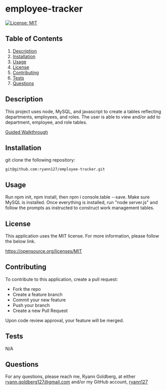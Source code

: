 # employee-tracker

 [![License: MIT](https://img.shields.io/badge/License-MIT-yellow.svg)](https://opensource.org/licenses/MIT)
  

## Table of Contents
1. [Description](#description)
2. [Installation](#installation)
3. [Usage](#usage)
4. [License](#license)
5. [Contributing](#contributing)
6. [Tests](#tests)
7. [Questions](#questions) 

## Description
 This project uses node, MySQL, and javascript to create a tables reflecting departments, employees, and roles. The user is able to view and/or add to department, employee, and role tables. 

 [Guided Walkthrough](https://drive.google.com/file/d/10H8t0urDcxJROce-SfTEr6pN1lW2p9-H/view)

 ## Installation
git clone the following repository: 

    git@github.com:ryann127/employee-tracker.git

 ## Usage
 Run npm init, npm install, then npm i console.table --save. Make sure MySQL is installed. Once everything is installed, run "node server.js" and follow the prompts as instructed to construct work management tables.

 ## License

This application uses the MIT license. For more information, please follow the below link.

 https://opensource.org/licenses/MIT

 ## Contributing
To contribute to this application, create a pull request:

- Fork the repo
- Create a feature branch 
- Commit your new feature 
- Push your branch 
- Create a new Pull Request

Upon code review approval, your feature will be merged.

 ## Tests
 N/A

 ## Questions
 For any questions, please reach me, Ryann Goldberg, at either ryann.goldberg127@gmail.com and/or my GitHub account, [ryann127](https://github.com/ryann127)